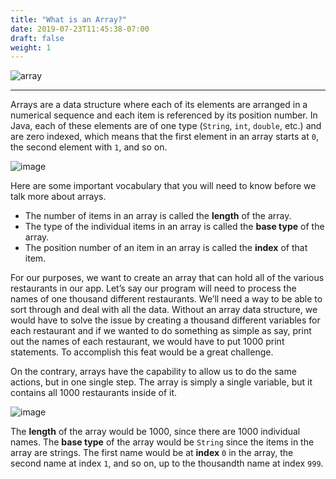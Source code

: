 ```yaml
---
title: "What is an Array?"
date: 2019-07-23T11:45:38-07:00
draft: false
weight: 1
---
```

<link rel="stylesheet" href="../../style.css">

![array](../../img/whatis.png)
<hr>

Arrays are a data structure where each of its elements are arranged in a numerical sequence and each item is referenced by its position number. In Java, each of these elements are of one type (`String`, `int`, `double`, etc.) and are zero indexed, which means that the first element in an array starts at `0`, the second element with `1`, and so on.

![image](../../img/array.png)

Here are some important vocabulary that you will need to know before we talk more about arrays.

- The number of items in an array is called the **length** of the array.
- The type of the individual items in an array is called the **base type** of the array.
- The position number of an item in an array is called the **index** of that item.

For our purposes, we want to create an array that can hold all of the various restaurants in our app. Let’s say our program will need to process the names of one thousand different restaurants. We’ll need a way to be able to sort through and deal with all the data. Without an array data structure, we would have to solve the issue by creating a thousand different variables for each restaurant and if we wanted to do something as simple as say, print out the names of each restaurant, we would have to put 1000 print statements. To accomplish this feat would be a great challenge. 

On the contrary, arrays have the capability to allow us to do the same actions, but in one single step. The array is simply a single variable, but it contains all 1000 restaurants inside of it. 

![image](../../img/restaurant.png)

The **length** of the array would be 1000, since there are 1000 individual names. The **base type** of the array would be `String` since the items in the array are strings. The first name would be at **index** `0` in the array, the second name at index `1`, and so on, up to the thousandth name at index `999`.


